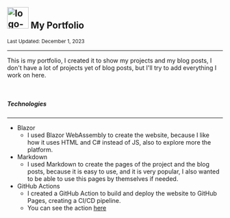## <img src="favicon.ico" alt="logo-portfolio" width="50" height="50" /> My Portfolio
<p><small>Last Updated: December 1, 2023</small></p>
<hr>

This is my portfolio, I created it to show my projects and my blog posts, I don't have a lot of projects yet of blog posts, but I'll try to add everything I work on here.

<br>

##### Technologies
<hr>

- Blazor
    - I used Blazor WebAssembly to create the website, because I like how it uses HTML and C# instead of JS, also to explore more the platform.
- Markdown
    - I used Markdown to create the pages of the project and the blog posts, because it is easy to use, and it is very popular, I also wanted to be able to use this pages by themselves if needed.
- GitHub Actions
    - I created a GitHub Action to build and deploy the website to GitHub Pages, creating a CI/CD pipeline.
    - You can see the action [here](https://github.com/biosh0KEd/MyPortafolio/blob/main/.github/workflows/main.yml)

<br>